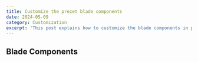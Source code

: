 ```yaml
---
title: Customize the prezet blade components
date: 2024-05-09
category: Customization
excerpt: 'This post explains how to customize the blade components in prezet.'
---
```


## Blade Components
